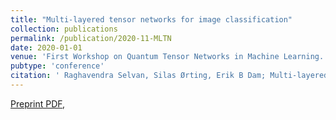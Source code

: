 ```yaml
---
title: "Multi-layered tensor networks for image classification"
collection: publications
permalink: /publication/2020-11-MLTN
date: 2020-01-01
venue: 'First Workshop on Quantum Tensor Networks in Machine Learning. In conjunction with 34th NeurIPS, 2020.'
pubtype: 'conference'
citation: ' Raghavendra Selvan, Silas Ørting, Erik B Dam; Multi-layered tensor networks for image classification; First Workshop on Quantum Tensor Networks in Machine Learning. In conjunction with 34th NeurIPS, 2020.'
---
```

[Preprint PDF](https://arxiv.org/abs/2011.06982), 

